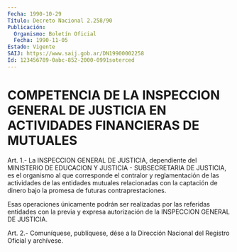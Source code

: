```yaml
---
Fecha: 1990-10-29
Título: Decreto Nacional 2.258/90
Publicación:
  Organismo: Boletín Oficial
  Fecha: 1990-11-05
Estado: Vigente
SAIJ: https://www.saij.gob.ar/DN19900002258
Id: 123456789-0abc-852-2000-0991soterced
---
```

# COMPETENCIA DE LA INSPECCION GENERAL DE JUSTICIA EN ACTIVIDADES FINANCIERAS DE MUTUALES

<a id="1"></a>
Art.  1.-  La  INSPECCION GENERAL DE JUSTICIA, dependiente del MINISTERIO DE EDUCACION  Y JUSTICIA - SUBSECRETARIA DE JUSTICIA, es el organismo al que corresponde  el  contralor  y reglamentación de las  actividades  de  las  entidades mutuales relacionadas  con  la captación de dinero bajo la  promesa de futuras contraprestaciones.

Esas  operaciones  únicamente  podrán    ser   realizadas  por  las referidas  entidades  con  la previa y expresa autorización  de  la INSPECCION GENERAL DE JUSTICIA.

<a id="2"></a>
Art. 2.- Comuníquese, publíquese, dése a la Dirección Nacional del Registro Oficial y archívese.